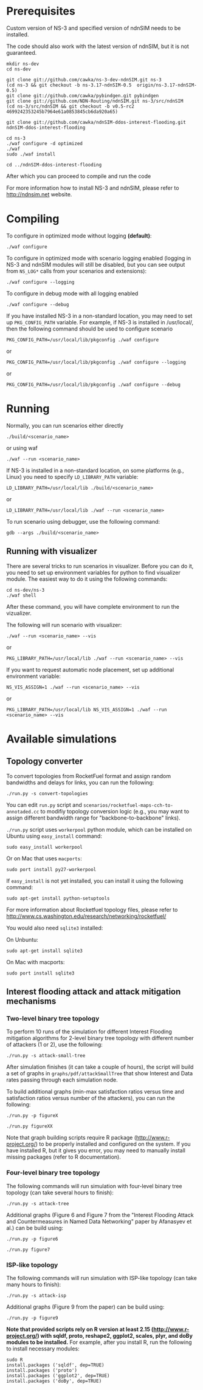 Prerequisites
=============

Custom version of NS-3 and specified version of ndnSIM needs to be installed.

The code should also work with the latest version of ndnSIM, but it is not guaranteed.

    mkdir ns-dev
    cd ns-dev

    git clone git://github.com/cawka/ns-3-dev-ndnSIM.git ns-3
    (cd ns-3 && git checkout -b ns-3.17-ndnSIM-0.5  origin/ns-3.17-ndnSIM-0.5)
    git clone git://github.com/cawka/pybindgen.git pybindgen
    git clone git://github.com/NDN-Routing/ndnSIM.git ns-3/src/ndnSIM
    (cd ns-3/src/ndnSIM && git checkout -b v0.5-rc2 4699242353245b7964e61a0853845cb6da920a65)

    git clone git://github.com/cawka/ndnSIM-ddos-interest-flooding.git ndnSIM-ddos-interest-flooding

    cd ns-3
    ./waf configure -d optimized
    ./waf
    sudo ./waf install

    cd ../ndnSIM-ddos-interest-flooding

After which you can proceed to compile and run the code

For more information how to install NS-3 and ndnSIM, please refer to http://ndnsim.net website.

Compiling
=========

To configure in optimized mode without logging **(default)**:

    ./waf configure

To configure in optimized mode with scenario logging enabled (logging in NS-3 and ndnSIM modules will still be disabled,
but you can see output from ``NS_LOG*`` calls from your scenarios and extensions):

    ./waf configure --logging

To configure in debug mode with all logging enabled

    ./waf configure --debug

If you have installed NS-3 in a non-standard location, you may need to set up ``PKG_CONFIG_PATH`` variable.
For example, if NS-3 is installed in /usr/local/, then the following command should be used to
configure scenario

    PKG_CONFIG_PATH=/usr/local/lib/pkgconfig ./waf configure

or

    PKG_CONFIG_PATH=/usr/local/lib/pkgconfig ./waf configure --logging

or

    PKG_CONFIG_PATH=/usr/local/lib/pkgconfig ./waf configure --debug

Running
=======

Normally, you can run scenarios either directly

    ./build/<scenario_name>

or using waf

    ./waf --run <scenario_name>

If NS-3 is installed in a non-standard location, on some platforms (e.g., Linux) you need to specify ``LD_LIBRARY_PATH`` variable:

    LD_LIBRARY_PATH=/usr/local/lib ./build/<scenario_name>

or

    LD_LIBRARY_PATH=/usr/local/lib ./waf --run <scenario_name>

To run scenario using debugger, use the following command:

    gdb --args ./build/<scenario_name>


Running with visualizer
-----------------------

There are several tricks to run scenarios in visualizer.  Before you can do it, you need to set up environment variables for python to find visualizer module.  The easiest way to do it using the following commands:

    cd ns-dev/ns-3
    ./waf shell

After these command, you will have complete environment to run the vizualizer.

The following will run scenario with visualizer:

    ./waf --run <scenario_name> --vis

or

    PKG_LIBRARY_PATH=/usr/local/lib ./waf --run <scenario_name> --vis

If you want to request automatic node placement, set up additional environment variable:

    NS_VIS_ASSIGN=1 ./waf --run <scenario_name> --vis

or

    PKG_LIBRARY_PATH=/usr/local/lib NS_VIS_ASSIGN=1 ./waf --run <scenario_name> --vis

Available simulations
=====================

Topology converter
------------------

To convert topologies from RocketFuel format and assign random bandwidths and delays for links, you can run the following:

    ./run.py -s convert-topologies

You can edit ``run.py`` script and ``scenarios/rocketfuel-maps-cch-to-annotaded.cc`` to modifiy topology conversion logic
(e.g., you may want to assign different bandwidth range for "backbone-to-backbone" links).

`./run.py` script uses `workerpool` python module, which can be installed on Ubuntu using `easy_install` command:

    sudo easy_install workerpool

Or on Mac that uses `macports`:

    sudo port install py27-workerpool

If `easy_install` is not yet installed, you can install it using the following command:

    sudo apt-get install python-setuptools

For more information about Rocketfuel topology files, please refer to http://www.cs.washington.edu/research/networking/rocketfuel/

You would also need `sqlite3` installed:

On Unbuntu:

    sudo apt-get install sqlite3

On Mac with macports:

    sudo port install sqlite3

Interest flooding attack and attack mitigation mechanisms
---------------------------------------------------------

### Two-level binary tree topology

To perform 10 runs of the simulation for different Interest Flooding mitigation algorithms for 2-level binary tree topology with different number of attackers (1 or 2), use the following:

    ./run.py -s attack-small-tree

After simulation finishes (it can take a couple of hours), the script will build a set of graphs in `graphs/pdf/attackSmallTree` that show Interest and Data rates passing through each simulation node.

To build additional graphs (min-max satisfaction ratios versus time and satisfaction ratios versus number of the attackers), you can run the following:

    ./run.py -p figureX

    ./run.py figureXX

Note that graph building scripts require R package (http://www.r-project.org/) to be properly installed and configured on the system.  If you have installed R, but it gives you error, you may need to manually install missing packages (refer to R documentation).

### Four-level binary tree topology

The following commands will run simulation with four-level binary tree topology (can take several hours to finish):

    ./run.py -s attack-tree

Additional graphs (Figure 6 and Figure 7 from the "Interest Flooding Attack and Countermeasures in Named Data Networking" paper by Afanasyev et al.) can be build using:

    ./run.py -p figure6

    ./run.py figure7

### ISP-like topology

The following commands will run simulation with ISP-like topology (can take many hours to finish):

    ./run.py -s attack-isp

Additional graphs (Figure 9 from the paper) can be build using:

    ./run.py -p figure9

**Note that provided scripts rely on R version at least 2.15 (http://www.r-project.org/) with sqldf, proto, reshape2, ggplot2, scales, plyr, and doBy modules to be installed.**  For example, after you install R, run the following to install necessary modules:

    sudo R
    install.packages ('sqldf', dep=TRUE)
    install.packages ('proto')
    install.packages ('ggplot2', dep=TRUE)
    install.packages ('doBy', dep=TRUE)
